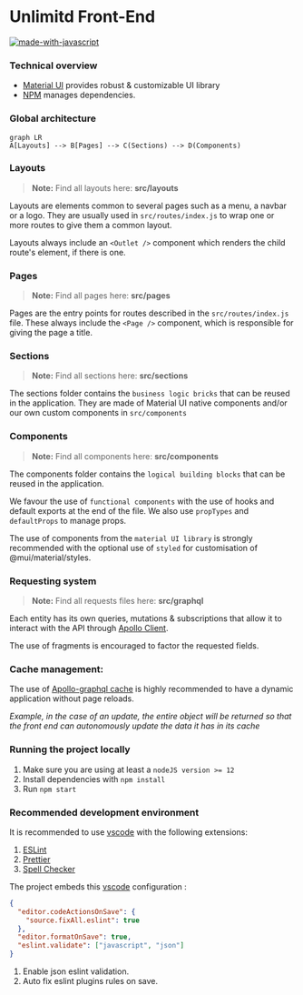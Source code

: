 # Unlimitd Front-End

[![made-with-javascript](https://img.shields.io/badge/Made%20with-JavaScript-1f425f.svg)](https://www.javascript.com)

### Technical overview

- [Material UI](https://mui.com/) provides robust & customizable UI library
- [NPM](https://www.npmjs.com/) manages dependencies.

### Global architecture

```mermaid
graph LR
A[Layouts] --> B[Pages] --> C(Sections) --> D(Components)
```

### Layouts

> **Note:** Find all layouts here: **src/layouts**

Layouts are elements common to several pages such as a menu, a navbar or a logo. They are usually used in `src/routes/index.js` to wrap one or more routes to give them a common layout.

Layouts always include an `<Outlet />` component which renders the child route's element, if there is one.

### Pages

> **Note:** Find all pages here: **src/pages**

Pages are the entry points for routes described in the `src/routes/index.js` file. These always include the `<Page />` component, which is responsible for giving the page a title.

### Sections

> **Note:** Find all sections here: **src/sections**

The sections folder contains the `business logic bricks` that can be reused in the application. They are made of Material UI native components and/or our own custom components in `src/components`

### Components

> **Note:** Find all components here: **src/components**

The components folder contains the `logical building blocks` that can be reused in the application.

We favour the use of `functional components` with the use of hooks and default exports at the end of the file.
We also use `propTypes` and `defaultProps` to manage props.

The use of components from the `material UI library` is strongly recommended with the optional use of `styled` for customisation of @mui/material/styles.

### Requesting system

> **Note:** Find all requests files here: **src/graphql**

Each entity has its own queries, mutations & subscriptions that allow it to interact with the API through [Apollo Client](https://www.apollographql.com/docs/react/).

The use of fragments is encouraged to factor the requested fields.

### Cache management:

The use of [Apollo-graphql cache](https://www.apollographql.com/docs/react/caching/overview/) is highly recommended to have a dynamic application without page reloads.

_Example, in the case of an update, the entire object will be returned so that the front end can autonomously update the data it has in its cache_

### Running the project locally

1. Make sure you are using at least a `nodeJS version >= 12`
2. Install dependencies with `npm install`
3. Run `npm start`

### Recommended development environment

It is recommended to use [vscode](https://code.visualstudio.com/download) with the following extensions:

1. [ESLint](https://marketplace.visualstudio.com/items?itemName=dbaeumer.vscode-eslint)
2. [Prettier](https://marketplace.visualstudio.com/items?itemName=esbenp.prettier-vscode)
3. [Spell Checker](https://marketplace.visualstudio.com/items?itemName=streetsidesoftware.code-spell-checker)

The project embeds this [vscode](https://code.visualstudio.com/download) configuration :

```json
{
  "editor.codeActionsOnSave": {
    "source.fixAll.eslint": true
  },
  "editor.formatOnSave": true,
  "eslint.validate": ["javascript", "json"]
}
```

1. Enable json eslint validation.
2. Auto fix eslint plugins rules on save.

